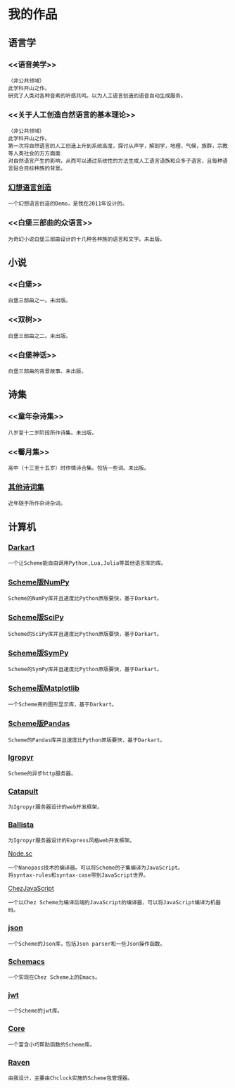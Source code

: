 # 我的作品

## 语言学

### <<语音美学>>

```
（非公共领域）
此学科开山之作。
研究了人类对各种音素的听感共鸣。以为人工语言创造的语音自动生成服务。
```

### <<关于人工创造自然语言的基本理论>>

```
（非公共领域）
此学科开山之作。
第一次将自然语言的人工创造上升到系统高度，探讨从声学，解剖学，地理，气候，族群，宗教等人类社会的方方面面
对自然语言产生的影响，从而可以通过系统性的方法生成人工语言语族和众多子语言，且每种语言贴合目标种族的背景。
```

### [幻想语言创造](guenchi.github.io/language-creating)

```
一个幻想语言创造的Demo，是我在2011年设计的。
```

### <<白堡三部曲的众语言>>

```
为奇幻小说白堡三部曲设计的十几种各种族的语言和文字。未出版。
```

## 小说

### <<白堡>>

```
白堡三部曲之一。未出版。
```

### <<双树>>

```
白堡三部曲之二。未出版。
```

### <<白堡神话>>

```
白堡三部曲的背景故事。未出版。
```

## 诗集

### <<童年杂诗集>>

```
八岁至十二岁阶段所作诗集。未出版。
```

### <<馨月集>>

```
高中（十三至十五岁）时作情诗合集。包括一些词。未出版。
```

### [其他诗词集](otherpoems.md)

```
近年随手所作杂诗杂词。
```

## 计算机

### [Darkart](guenchi.github.io/Darkart)

```
一个让Scheme能自由调用Python,Lua,Julia等其他语言库的库。
```

### [Scheme版NumPy](guenchi.github.io/NumPy)

```
Scheme的NumPy库并且速度比Python原版要快，基于Darkart。
```

### [Scheme版SciPy](guenchi.github.io/SciPy)

```
Scheme的SciPy库并且速度比Python原版要快，基于Darkart。
```

### [Scheme版SymPy](guenchi.github.io/SymPy)

```
Scheme的SymPy库并且速度比Python原版要快，基于Darkart。
```


### [Scheme版Matplotlib](guenchi.github.io/Matplotlib)

```
一个Scheme用的图形显示库，基于Darkart。
```

### [Scheme版Pandas](guenchi.github.io/Pandas)

```
Scheme的Pandas库并且速度比Python原版要快，基于Darkart。
```

### [Igropyr](guenchi.github.io/Igropyr)

```
Scheme的异步http服务器。
```

### [Catapult](github.com/guenchi/catapult)

```
为Igropyr服务器设计的web开发框架。
```

### [Ballista](github.com/guenchi/ballista)

```
为Igropyr服务器设计的Express风格web开发框架。
```

[Node.sc](github.com/guenchi/node.sc)

```
一个Nanopass技术的编译器。可以将Scheme的子集编译为JavaScript。
将syntax-rules和syntax-case带到JavaScript世界。
```

[ChezJavaScript](github.com/guenchi/chezjavascript)

```
一个以Chez Scheme为编译后端的JavaScript的编译器，可以将JavaScript编译为机器码。
```

### [json](github.com/guenchi/json)

```
一个Scheme的Json库，包括Json parser和一些Json操作函数。
```

### [Schemacs](github.com/guenchi/schemacs)

```
一个实现在Chez Scheme上的Emacs。
```

### [jwt](github.com/guenchi/jwt)

```
一个Scheme的jwt库。
```

### [Core](github.com/guenchi/core)

```
一个富含小巧帮助函数的Scheme库。
```

### [Raven](guenchi.github.io/Raven)

```
由我设计，主要由Chclock实施的Scheme包管理器。
```
